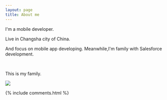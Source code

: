 ```yaml
---
layout: page
title: About me
---
```


I'm a mobile developer.
<p>
Live in Changsha city of China.
<p>
And focus on mobile app developing. Meanwhile,I'm family with Salesforce development.
<p>

<br/>

<p>
This is my family.
<p>

<img src="/images/family.JPG" style="with=500px; height=333px"/>


<p> 

<p> 


{% include comments.html %}

